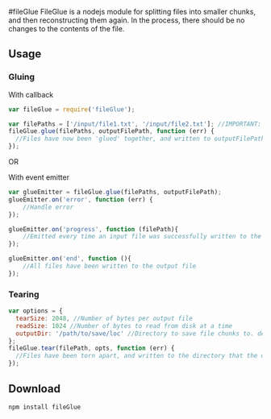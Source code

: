 #fileGlue
FileGlue is a nodejs module for splitting files into smaller chunks, and then reconstructing them again. In the process,
there should be no changes to the contents of the file.

## Usage

### Gluing

With callback
````javascript
var fileGlue = require('fileGlue');

var filePaths = ['/input/file1.txt', '/input/file2.txt']; //IMPORTANT: Files will be combined in the order they appear here
fileGlue.glue(filePaths, outputFilePath, function (err) {
  //Files have now been 'glued' together, and written to outputFilePath
});
````

OR

With event emitter
````javascript
var glueEmitter = fileGlue.glue(filePaths, outputFilePath);
glueEmitter.on('error', function (err) {
    //Handle error
});

glueEmitter.on('progress', function (filePath){
    //Emitted every time an input file was successfully written to the output file
});

glueEmitter.on('end', function (){
    //All files have been written to the output file
});
````

### Tearing

````javascript
var options = {
  tearSize: 2048, //Number of bytes per output file
  readSize: 1024 //Number of bytes to read from disk at a time
  outputDir: '/path/to/save/loc' //Directory to save file chunks to. default = directory of filePath
};
fileGlue.tear(filePath, opts, function (err) {
  //Files have been torn apart, and written to the directory that the original file was in
});
````

## Download
````
npm install fileGlue
````
